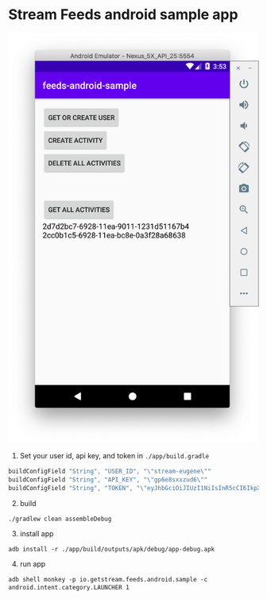 # Stream Feeds android sample app
![screenshot](./docs/app-screenshot.png)
1. Set your user id, api key, and token in `./app/build.gradle`
```groovy
buildConfigField "String", "USER_ID", "\"stream-eugene\""
buildConfigField "String", "API_KEY", "\"gp6e8sxxzud6\""
buildConfigField "String", "TOKEN", "\"eyJhbGciOiJIUzI1NiIsInR5cCI6IkpXVCJ9.eyJ1c2VyX2lkIjoic3RyZWFtLWV1Z2VuZSJ9.uDCSn6PPUL8_tdqEUnAp4nxw8KtRNkKyiSyBAqPfo4c\""
``` 
2. build
```shell script
./gradlew clean assembleDebug
```
3. install app
```shell script
adb install -r ./app/build/outputs/apk/debug/app-debug.apk
```
4. run app
```shell script
adb shell monkey -p io.getstream.feeds.android.sample -c android.intent.category.LAUNCHER 1
```